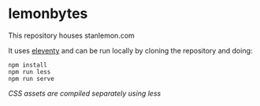 
# lemonbytes

This repository houses stanlemon.com

It uses [eleventy](https://www.11ty.dev) and can be run locally by cloning the repository and doing:

```shell
npm install
npm run less
npm run serve
```

_CSS assets are compiled separately using less_
